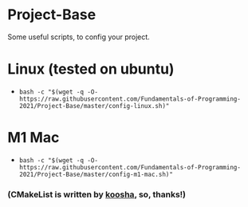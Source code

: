 # Project-Base
Some useful scripts, to config your project.

# Linux (tested on ubuntu)
- `bash -c "$(wget -q -O- https://raw.githubusercontent.com/Fundamentals-of-Programming-2021/Project-Base/master/config-linux.sh)"`

# M1 Mac
- `bash -c "$(wget -q -O- https://raw.githubusercontent.com/Fundamentals-of-Programming-2021/Project-Base/master/config-m1-mac.sh)"`

### (CMakeList is written by [koosha](github.com/kooshkya), so, thanks!)